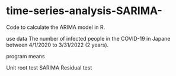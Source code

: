 # time-series-analysis-SARIMA-

Code to calculate the ARIMA model in R.

use data
The number of infected people in the COVID-19 in Japane between 4/1/2020 to 3/31/2022 (2 years).

program means

  Unit root test
  SARIMA
  Residual test
